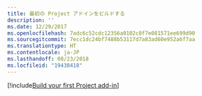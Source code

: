 ```yaml
---
title: 最初の Project アドインをビルドする
description: ''
ms.date: 12/29/2017
ms.openlocfilehash: 7adc6c52cdc12356a0102c8f7e081571ee699d90
ms.sourcegitcommit: 7ecc1dc24bf7488b53117d7a83ad60e952a6f7aa
ms.translationtype: HT
ms.contentlocale: ja-JP
ms.lasthandoff: 08/23/2018
ms.locfileid: "19438418"
---
```

[!include[Build your first Project add-in](../includes/file-get-started-project.md)]